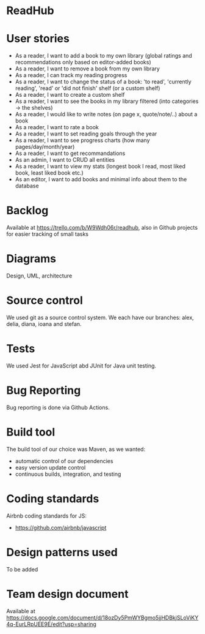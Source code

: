 # ReadHub

# User stories
* As a reader, I want to add a book to my own library (global ratings and recommendations only based on editor-added books)
* As a reader, I want to remove a book from my own library 
* As a reader, I can track my reading progress
* As a reader, I want to change the status of a book:  'to read', 'currently reading', 'read' or 'did not finish' shelf (or a custom shelf)
* As a reader, I want to create a custom shelf
* As a reader, I want to see the books in my library filtered (into categories -> the shelves)
* As a reader, I would like to write notes (on page x, quote/note/..) about a book
* As a reader, I want to rate a book 
* As a reader, I want to set reading goals through the year
* As a reader, I want to see progress charts (how many pages/day/month/year)
* As a reader, I want to get recommandations 
* As an admin, I want to CRUD all entities
* As a reader, I want to view my stats (longest book I read, most liked book, least liked book etc.)
* As an editor, I want to add books and minimal info about them to the database

# Backlog 
Available at https://trello.com/b/W9Wdh06r/readhub, also in Github projects for easier tracking of small tasks

# Diagrams
Design, UML, architecture

# Source control
We used git as a source control system. We each have our branches: alex, delia, diana, ioana and stefan. 

# Tests
We used Jest for JavaScript abd JUnit for Java unit testing. 

# Bug Reporting
Bug reporting is done via Github Actions.

# Build tool
The build tool of our choice was Maven, as we wanted:
* automatic control of our dependencies
* easy version update control
* continuous builds, integration, and testing

# Coding standards
Airbnb coding standards  for JS: 
* https://github.com/airbnb/javascript

# Design patterns used
To be added

# Team design document
Available at https://docs.google.com/document/d/18ozDy5PmWYBgmo5jjHDBkjSLoViKY4q-EurLRpUEE9E/edit?usp=sharing

